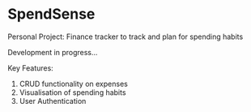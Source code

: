 # SpendSense
Personal Project: Finance tracker to track and plan for spending habits


Development in progress... 


Key Features: 
1. CRUD functionality on expenses 
2. Visualisation of spending habits 
3. User Authentication 

